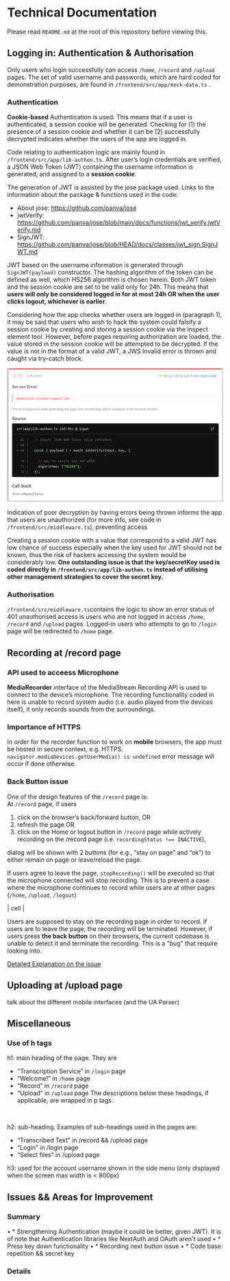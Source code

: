# Technical Documentation
Please read `README.md` at the root of this repository before viewing this.


## Logging in: Authentication & Authorisation
Only users who login successfully can access `/home`, `/record` and `/upload` pages. The set of valid username and passwords, which are hard coded for demonstration purposes, are found in `/frontend/src/app/mock-data.ts` . 

### Authentication
**Cookie-based** Authentication is used. This means that if a user is authenticated, a session cookie will be generated. Checking for (1) the presence of a session cookie and whether it can be (2) successfully decrypted indicates whether the users of the app are logged in. <br>

Code relating to authentication logic are mainly found in `/frontend/src/app/lib-authen.ts`. After user’s login credentials are verified, a JSON Web Token (JWT) containing the username information is generated, and assigned to a **session cookie**. <br>  

The generation of JWT is assisted by the jose package used. Links to the information about the package & functions used in the code:
* About jose: https://github.com/panva/jose 
* jwtVerify: https://github.com/panva/jose/blob/main/docs/functions/jwt_verify.jwtVerify.md 
* SignJWT: https://github.com/panva/jose/blob/HEAD/docs/classes/jwt_sign.SignJWT.md  <br>

JWT based on the username information is generated through `SignJWT(payload)` constructor. The hashing algorithm of the token can be defined as well, which HS256 algorithm is chosen herein. Both JWT token and the session cookie are set to be valid only for 24h. This means that **users will only be considered logged in for at most 24h OR when the user clicks logout, whichever is earlier**. <br> 

Considering how the app checks whether users are logged in (paragraph 1), it may be said that users who wish to hack the system could falsify a session cookie by creating and storing a session cookie via the inspect element tool. However, before pages requiring authorization are loaded, the value stored in the session cookie will be attempted to be decrypted. If the value is not in the format of a valid JWT, a JWS Invalid error is thrown and caught via try-catch block. 

![alt text](image.png)

Indication of poor decryption by having errors being thrown informs the app that users are unauthorized (for more info, see code in `/frontend/src/middleware.ts`), preventing access <br>

Creating a session cookie with a value that correspond to a valid JWT has low chance of success especially when the key used for JWT should not be known, thus the risk of hackers accessing the system would be considerably low. **One outstanding issue is that the key/secretKey used is coded directly in `/frontend/src/app/lib-authen.ts` instead of utilising other management strategies to cover the secret key.**  <br>

### Authorisation
 `/frontend/src/middleware.ts`contains the logic to show an error status of 401 unauthorised access is users who are not logged in access `/home`, `/record` and `/upload` pages. Logged-in users who attempts to go to `/login` page will be redirected to `/home` page.


## Recording at /record page
### API used to acceess Microphone
**MediaRecorder** interface of the MediaStream Recording API is used to connect to the device’s microphone. The recording functionality coded in here is unable to record system audio (i.e. audio played from the devices itself), it only records sounds from the surroundings. <br>

### Importance of HTTPS
In order for the recorder function to work on **mobile** browsers, the app must be hosted in secure context, e.g. HTTPS. `navigator.mediaDevices.getUserMedia() is undefined` error message will occur if done otherwise. <br>

### Back Button issue

One of the design features of the `/record` page is:<br>
At `/record` page, if users 
1. click on the browser’s back/forward button, OR
2. refresh the page OR
3. click on the Home or logout button in `/record` page 
while actively recording on the /record page (i.e. `recordingStatus !== INACTIVE`), <br> 

dialog will be shown with 2 buttons (for e.g., “stay on page” and “ok”) to either remain on page or leave/reload the page. 

If users agree to leave the page, `stopRecording()` will be executed so that the microphone connected will stop recording. This is to prevent a case where the microphone continues to record while users are at other pages (`/home`, `/upload`, `/logout`) 

| cell | 

Users are supposed to stay on the recording page in order to record. If users are to leave the page, the recording will be terminated. However, if users press **the back button** on their browsers, the current codebase is unable to detect it and terminate the recording. This is a "bug" that require looking into. <br>

<u>Detailed Explanation on the issue</u>




## Uploading at /upload page
talk about the different mobile interfaces (and the UA Parser)


## Miscellaneous
### Use of h tags
h1: main heading of the page. They are
* "Transcription Service” in `/login` page
*	“Welcome!” in `/home` page
*	“Record” in `/record` page
*	“Upload” in `/upload` page
The descriptions below these headings, if applicable, are wrapped in p tags. 
<br>

h2: sub-heading. Examples of sub-headings used in the pages are:
* “Transcribed Text” in /record && /upload page
* “Login” in /login page
* “Select files” in /upload page

h3: used for the account username shown in the side menu (only displayed when the screen max width is < 800px)


## Issues && Areas for Improvement
### Summary
•	* Strengthening Authentication (maybe it could be better, given JWT). It is of note that Authentication libraries like NextAuth and OAuth aren't used
•	* Press key down functionality
•	* Recording next button issue
•	* Code base: repetition && secret key

### Details
